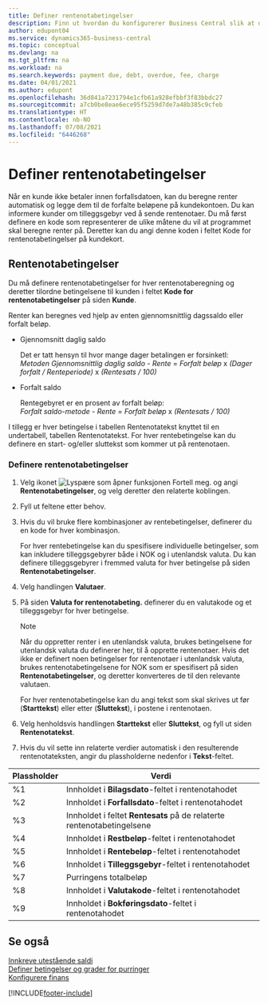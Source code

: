 ```yaml
---
title: Definer rentenotabetingelser
description: Finn ut hvordan du konfigurerer Business Central slik at du kan informere kunder om tilleggsgebyrer ved å sende rentenotaer.
author: edupont04
ms.service: dynamics365-business-central
ms.topic: conceptual
ms.devlang: na
ms.tgt_pltfrm: na
ms.workload: na
ms.search.keywords: payment due, debt, overdue, fee, charge
ms.date: 04/01/2021
ms.author: edupont
ms.openlocfilehash: 36d841a7231794e1cfb61a928efbbf3f83bbdc27
ms.sourcegitcommit: a7cb0be8eae6ece95f5259d7de7a48b385c9cfeb
ms.translationtype: HT
ms.contentlocale: nb-NO
ms.lasthandoff: 07/08/2021
ms.locfileid: "6446268"
---
```

# <a name="set-up-finance-charge-terms"></a>Definer rentenotabetingelser

Når en kunde ikke betaler innen forfallsdatoen, kan du beregne renter automatisk og legge dem til de forfalte beløpene på kundekontoen. Du kan informere kunder om tilleggsgebyr ved å sende rentenotaer. Du må først definere en kode som representerer de ulike måtene du vil at programmet skal beregne renter på. Deretter kan du angi denne koden i feltet Kode for rentenotabetingelser på kundekort.  

## <a name="finance-charge-terms"></a>Rentenotabetingelser

Du må definere rentenotabetingelser for hver rentenotaberegning og deretter tilordne betingelsene til kunden i feltet **Kode for rentenotabetingelser** på siden **Kunde**.

Renter kan beregnes ved hjelp av enten gjennomsnittlig dagssaldo eller forfalt beløp.

* Gjennomsnitt daglig saldo  
  
  Det er tatt hensyn til hvor mange dager betalingen er forsinketl:  
  *Metoden Gjennomsnittlig daglig saldo* - *Rente* = *Forfalt beløp* x *(Dager forfalt / Renteperiode)* x *(Rentesats / 100)*

* Forfalt saldo  
  
  Rentegebyret er en prosent av forfalt beløp:  
  *Forfalt saldo-metode* - *Rente* = *Forfalt beløp* x *(Rentesats / 100)*

I tillegg er hver betingelse i tabellen Rentenotatekst knyttet til en undertabell, tabellen Rentenotatekst. For hver rentebetingelse kan du definere en start- og/eller sluttekst som kommer ut på rentenotaen.

### <a name="to-set-up-finance-charge-terms"></a>Definere rentenotabetingelser

1. Velg ikonet ![Lyspære som åpner funksjonen Fortell meg.](media/ui-search/search_small.png "Fortell hva du vil gjøre") og angi **Rentenotabetingelser**, og velg deretter den relaterte koblingen.  
2. Fyll ut feltene etter behov.
3. Hvis du vil bruke flere kombinasjoner av rentebetingelser, definerer du en kode for hver kombinasjon.

    For hver rentebetingelse kan du spesifisere individuelle betingelser, som kan inkludere tilleggsgebyrer både i NOK og i utenlandsk valuta. Du kan definere tilleggsgebyrer i fremmed valuta for hver betingelse på siden **Rentenotabetingelser**.
4. Velg handlingen **Valutaer**.
5. På siden **Valuta for rentenotabeting.** definerer du en valutakode og et tilleggsgebyr for hver betingelse.

    > [!NOTE]  
    > Når du oppretter renter i en utenlandsk valuta, brukes betingelsene for utenlandsk valuta du definerer her, til å opprette rentenotaer. Hvis det ikke er definert noen betingelser for rentenotaer i utenlandsk valuta, brukes rentenotabetingelsene for NOK som er spesifisert på siden **Rentenotabetingelser**, og deretter konverteres de til den relevante valutaen.

    For hver rentenotabetingelse kan du angi tekst som skal skrives ut før (**Starttekst**) eller etter (**Sluttekst**), i postene i rentenotaen.  
6. Velg henholdsvis handlingen **Starttekst** eller **Sluttekst**, og fyll ut siden **Rentenotatekst**.
7. Hvis du vil sette inn relaterte verdier automatisk i den resulterende rentenotateksten, angir du plassholderne nedenfor i **Tekst**-feltet.

|Plassholder|Verdi|  
|-----------------|-----------|  
|%1|Innholdet i **Bilagsdato**-feltet i rentenotahodet|  
|%2|Innholdet i **Forfallsdato**-feltet i rentenotahodet|  
|%3|Innholdet i feltet **Rentesats** på de relaterte rentenotabetingelsene|  
|%4|Innholdet i **Restbeløp**-feltet i rentenotahodet|  
|%5|Innholdet i **Rentebeløp**-feltet i rentenotahodet|  
|%6|Innholdet i **Tilleggsgebyr**-feltet i rentenotahodet|  
|%7|Purringens totalbeløp|  
|%8|Innholdet i **Valutakode**-feltet i rentenotahodet|  
|%9|Innholdet i **Bokføringsdato**-feltet i rentenotahodet|  

## <a name="see-also"></a>Se også

[Innkreve utestående saldi](receivables-collect-outstanding-balances.md)  
[Definer betingelser og grader for purringer](finance-setup-reminders.md)  
[Konfigurere finans](finance-setup-finance.md)  


[!INCLUDE[footer-include](includes/footer-banner.md)]